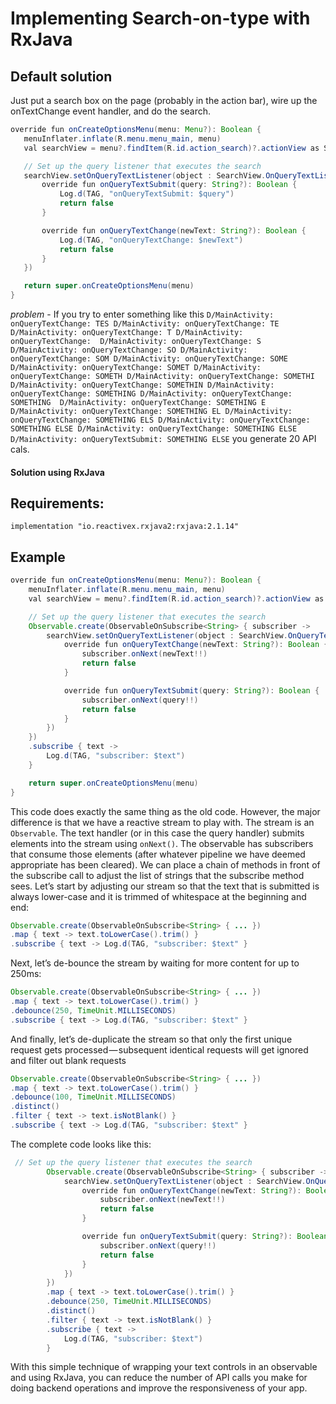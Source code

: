 # Implementing Search-on-type with RxJava

## Default solution
 Just put a search box on the page (probably in the action bar), wire up the onTextChange event handler, and do the search.
 
   ```java
   override fun onCreateOptionsMenu(menu: Menu?): Boolean {
      menuInflater.inflate(R.menu.menu_main, menu)
      val searchView = menu?.findItem(R.id.action_search)?.actionView as SearchView

      // Set up the query listener that executes the search
      searchView.setOnQueryTextListener(object : SearchView.OnQueryTextListener {
          override fun onQueryTextSubmit(query: String?): Boolean {
              Log.d(TAG, "onQueryTextSubmit: $query")
              return false
          }

          override fun onQueryTextChange(newText: String?): Boolean {
              Log.d(TAG, "onQueryTextChange: $newText")
              return false
          }
      })

      return super.onCreateOptionsMenu(menu)
  }
  ```
  *problem* - If you try to enter something like this
      ```
    D/MainActivity: onQueryTextChange: TES
    D/MainActivity: onQueryTextChange: TE
    D/MainActivity: onQueryTextChange: T
    D/MainActivity: onQueryTextChange: 
    D/MainActivity: onQueryTextChange: S
    D/MainActivity: onQueryTextChange: SO
    D/MainActivity: onQueryTextChange: SOM
    D/MainActivity: onQueryTextChange: SOME
    D/MainActivity: onQueryTextChange: SOMET
    D/MainActivity: onQueryTextChange: SOMETH
    D/MainActivity: onQueryTextChange: SOMETHI
    D/MainActivity: onQueryTextChange: SOMETHIN
    D/MainActivity: onQueryTextChange: SOMETHING
    D/MainActivity: onQueryTextChange: SOMETHING 
    D/MainActivity: onQueryTextChange: SOMETHING E
    D/MainActivity: onQueryTextChange: SOMETHING EL
    D/MainActivity: onQueryTextChange: SOMETHING ELS
    D/MainActivity: onQueryTextChange: SOMETHING ELSE
    D/MainActivity: onQueryTextChange: SOMETHING ELSE
    D/MainActivity: onQueryTextSubmit: SOMETHING ELSE
      ```
    you generate 20 API cals.
   
#### Solution using RxJava
  ## Requirements:
  ```implementation "io.reactivex.rxjava2:rxjava:2.1.14"```
  ## Example 
  ```java
  override fun onCreateOptionsMenu(menu: Menu?): Boolean {
      menuInflater.inflate(R.menu.menu_main, menu)
      val searchView = menu?.findItem(R.id.action_search)?.actionView as SearchView

      // Set up the query listener that executes the search
      Observable.create(ObservableOnSubscribe<String> { subscriber ->
          searchView.setOnQueryTextListener(object : SearchView.OnQueryTextListener {
              override fun onQueryTextChange(newText: String?): Boolean {
                  subscriber.onNext(newText!!)
                  return false
              }

              override fun onQueryTextSubmit(query: String?): Boolean {
                  subscriber.onNext(query!!)
                  return false
              }
          })
      })
      .subscribe { text ->
          Log.d(TAG, "subscriber: $text")
      }

      return super.onCreateOptionsMenu(menu)
  }
  ```
   This code does exactly the same thing as the old code. However, the major difference is that we have a reactive stream to play with. The stream is an ```Observable```. The text handler (or in this case the query handler) submits elements into the stream using ```onNext()```. The observable has subscribers that consume those elements (after whatever pipeline we have deemed appropriate has been cleared).
    We can place a chain of methods in front of the subscribe call to adjust the list of strings that the subscribe method sees. Let’s start by adjusting our stream so that the text that is submitted is always lower-case and it is trimmed of whitespace at the beginning and end:
  ```java
  Observable.create(ObservableOnSubscribe<String> { ... })
  .map { text -> text.toLowerCase().trim() }
  .subscribe { text -> Log.d(TAG, "subscriber: $text" }
  ```
  Next, let’s de-bounce the stream by waiting for more content for up to 250ms:
  ```java
  Observable.create(ObservableOnSubscribe<String> { ... })
  .map { text -> text.toLowerCase().trim() }
  .debounce(250, TimeUnit.MILLISECONDS)
  .subscribe { text -> Log.d(TAG, "subscriber: $text" }
  ```
  And finally, let’s de-duplicate the stream so that only the first unique request gets processed — subsequent identical requests will get ignored and filter out blank requests
  ```java
  Observable.create(ObservableOnSubscribe<String> { ... })
  .map { text -> text.toLowerCase().trim() }
  .debounce(100, TimeUnit.MILLISECONDS)
  .distinct()
  .filter { text -> text.isNotBlank() }
  .subscribe { text -> Log.d(TAG, "subscriber: $text" }
  ```
  The complete code looks like this:
```java
 // Set up the query listener that executes the search
        Observable.create(ObservableOnSubscribe<String> { subscriber ->
            searchView.setOnQueryTextListener(object : SearchView.OnQueryTextListener {
                override fun onQueryTextChange(newText: String?): Boolean {
                    subscriber.onNext(newText!!)
                    return false
                }

                override fun onQueryTextSubmit(query: String?): Boolean {
                    subscriber.onNext(query!!)
                    return false
                }
            })
        })
        .map { text -> text.toLowerCase().trim() }
        .debounce(250, TimeUnit.MILLISECONDS)
        .distinct()
        .filter { text -> text.isNotBlank() }
        .subscribe { text ->
            Log.d(TAG, "subscriber: $text")
        }
```

  With this simple technique of wrapping your text controls in an observable and using RxJava, you can reduce the number of API calls you make for doing backend operations and improve the responsiveness of your app.


 
